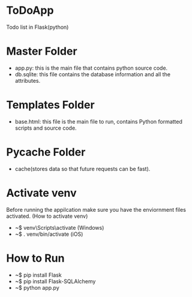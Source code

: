 # ToDoApp
Todo list in Flask(python)
# Master Folder
  - app.py: this is the main file that contains python source code. 
  - db.sqlite: this file contains the database information and all the attributes.
# Templates Folder
  - base.html: this file is the main file to run, contains Python formatted scripts and source code.
# __Pycache__ Folder
  - cache(stores data so that future requests can be fast).
# Activate venv
  Before running the appilcation make sure you have the enviornment files activated.
  (How to activate venv)
  - ~$ venv\Scripts\activate (Windows)
  - ~$ . venv/bin/activate (iOS)
# How to Run
  - ~$ pip install Flask
  - ~$ pip install Flask-SQLAlchemy
  - ~$ python app.py
